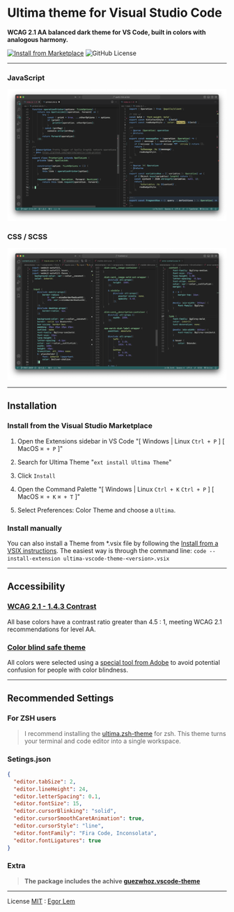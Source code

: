 # Ultima theme for Visual Studio Code

**WCAG 2.1 AA balanced dark theme for VS Code, built in colors with analogous harmony.**

[![Install from Marketplace](https://img.shields.io/badge/Visual_Studio_Code-Marketplace-blue?style=for-the-badge&color=7CD996&labelColor=212121)](https://marketplace.visualstudio.com/items?itemName=guezwhoz-schema.ultima-vscode-theme "License")
![GitHub License](https://img.shields.io/github/license/egorlem/ultima.workspace?style=for-the-badge&color=59D9D0&labelColor=212121)

---

### JavaScript

![js](https://github.com/egorlem/ultima.workspace/blob/main/demos/ultima-vscode-theme-js.png?raw=true)

### CSS / SCSS 

![css](https://github.com/egorlem/ultima.workspace/blob/186006bf1779cae50b5e9a663b7193682318a0f4/demos/ultima-vscode-theme-scss.png?raw=true)

---

## Installation

### Install from the Visual Studio Marketplace

1. Open the Extensions sidebar in VS Code
   "[ Windows | Linux `Ctrl + P` ] [ MacOS `⌘ + P` ]"
2. Search for Ultima Theme
   "`ext install Ultima Theme`"
3. Click `Install`
4. Open the Command Palette
   "[ Windows | Linux `Ctrl + K` `Ctrl + P` ] [ MacOS `⌘ + K` `⌘ + T` ]"

5. Select Preferences: Color Theme and choose a `Ultima`.

### Install manually

You can also install a Theme from *.vsix file by following the [Install from a VSIX instructions](https://code.visualstudio.com/docs/editor/extension-gallery#_install-from-a-vsix). The easiest way is through the command line:
`code --install-extension ultima-vscode-theme-<version>.vsix`

---

## Accessibility

### [WCAG 2.1 - 1.4.3 Contrast](https://www.w3.org/TR/WCAG21/#contrast-minimum)

All base colors have a contrast ratio greater than 4.5 : 1, meeting WCAG 2.1 recommendations for level AA.

### [Color blind safe theme](https://color.adobe.com/Ultima-color-theme-bb7fca96-3dbb-4785-a39d-3625c87f08d8/)

All colors were selected using a [special tool from Adobe](https://helpx.adobe.com/creative-cloud/adobe-color-accessibility-tools.html) to avoid potential confusion for people with color blindness. 

---

## Recommended Settings

### For ZSH users

> I recommend installing the [ultima.zsh-theme](https://github.com/egorlem/ultima.zsh-theme) for zsh. This theme turns your terminal and code editor into a single workspace.

### Setings.json

```json
{
  "editor.tabSize": 2,
  "editor.lineHeight": 24,
  "editor.letterSpacing": 0.1,
  "editor.fontSize": 15,
  "editor.cursorBlinking": "solid",
  "editor.cursorSmoothCaretAnimation": true,
  "editor.cursorStyle": "line",
  "editor.fontFamily": "Fira Code, Inconsolata",
  "editor.fontLigatures": true
}
```
### Extra

> **The package includes the achive [guezwhoz.vscode-theme](https://github.com/egorlem/guezwhoz.vscode-theme)**

---

License [MIT](https://github.com/egorlem/ultima.workspace/blob/66aa36cca06a6806cc18dab8a942f2b24db5f932/packages/ultima.vscode-theme/LICENSE) : [Egor Lem](https://egorlem.com/)
